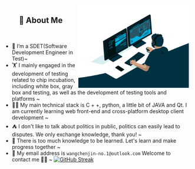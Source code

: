 <!-- 背景图 -->
<br />
<br />
<img align="right" alt="GIF" src="./src/code.gif" width="300"/>

<!-- 关于我 -->
<h2 height="200px" align="center">🎉 About Me</h2>
<br />

- 🔭 I’m a SDET(Software Development Engineer in Test)~
- 🏋 I mainly engaged in the development of testing related to chip incubation, including white box, gray box and testing, as well as the development of testing tools and platforms ~  
- 👨‍💻 My main technical stack is C + +, python, a little bit of JAVA and Qt. I am currently learning web front-end and cross-platform desktop client development ~
- ⛺️ I don't like to talk about politics in public, politics can easily lead to disputes. We only exchange knowledge, thank you! ~  
- 👻 There is too much knowledge to be learned. Let's learn and make progress together ~  
- 📨 My email address is `wangchenjin-no.1@outlook.com` Welcome to contact me 👏🏻 ~
[![GitHub Streak](https://github-readme-streak-stats.herokuapp.com/?user=TerminatorForMHT)](https://git.io/streak-stats) 
